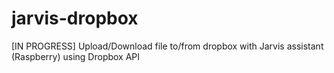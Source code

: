 # jarvis-dropbox
[IN PROGRESS] Upload/Download file to/from dropbox with Jarvis assistant (Raspberry) using Dropbox API
